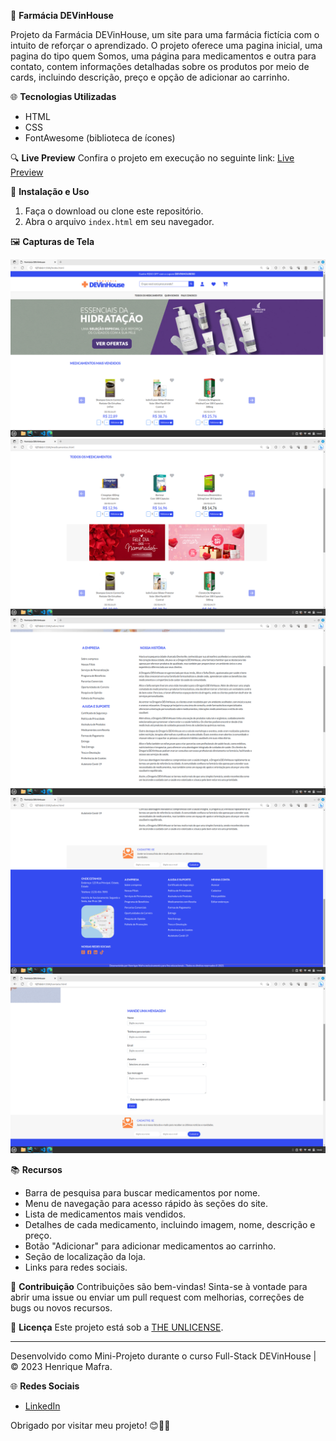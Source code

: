 📝 **Farmácia DEVinHouse**

Projeto da Farmácia DEVinHouse, um site para uma farmácia fictícia com o intuito de reforçar o aprendizado. O projeto oferece uma pagina inicial, uma pagina do tipo quem Somos, uma página para medicamentos e outra para contato, contem informações detalhadas sobre os produtos por meio de cards, incluindo descrição, preço e opção de adicionar ao carrinho.

🌐 **Tecnologias Utilizadas**
- HTML
- CSS
- FontAwesome (biblioteca de ícones)

🔍 **Live Preview**
Confira o projeto em execução no seguinte link: [Live Preview](http://henriquemafra.com.br/devinhousefarma/index.html)

🔧 **Instalação e Uso**
1. Faça o download ou clone este repositório.
2. Abra o arquivo `index.html` em seu navegador.

🖼️ **Capturas de Tela**

![Captura de Tela](screenshots/1.png)
![Captura de Tela](screenshots/2.png)
![Captura de Tela](screenshots/3.png)
![Captura de Tela](screenshots/4.png)
![Captura de Tela](screenshots/5.png)

📚 **Recursos**
- Barra de pesquisa para buscar medicamentos por nome.
- Menu de navegação para acesso rápido às seções do site.
- Lista de medicamentos mais vendidos.
- Detalhes de cada medicamento, incluindo imagem, nome, descrição e preço.
- Botão "Adicionar" para adicionar medicamentos ao carrinho.
- Seção de localização da loja.
- Links para redes sociais.

📝 **Contribuição**
Contribuições são bem-vindas! Sinta-se à vontade para abrir uma issue ou enviar um pull request com melhorias, correções de bugs ou novos recursos.

📄 **Licença**
Este projeto está sob a [THE UNLICENSE](LICENSE).

---

Desenvolvido como Mini-Projeto durante o curso Full-Stack DEVinHouse | © 2023 Henrique Mafra.

🌐 **Redes Sociais**
- [LinkedIn](https://www.linkedin.com/in/henriquemafradev/)

Obrigado por visitar meu projeto! 😊🏥💊
